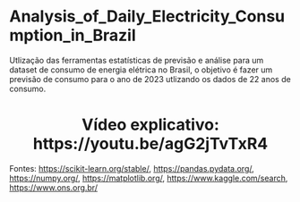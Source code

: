 # Analysis_of_Daily_Electricity_Consumption_in_Brazil
Utlização das ferramentas estatísticas de previsão e análise para um dataset de consumo de energia elétrica no Brasil, o objetivo é fazer um previsão de consumo para o ano de 2023 utlizando os dados de 22 anos de consumo.

<h1 align="center">Vídeo explicativo: https://youtu.be/agG2jTvTxR4 </h1>


Fontes: https://scikit-learn.org/stable/, https://pandas.pydata.org/, https://numpy.org/, https://matplotlib.org/, https://www.kaggle.com/search, https://www.ons.org.br/

